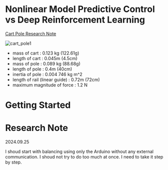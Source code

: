 # Nonlinear Model Predictive Control vs Deep Reinforcement Learning

[Cart Pole Research Note](https://wontothree.github.io/cartpole)

![cart_pole1](https://github.com/user-attachments/assets/0118e565-fe6b-40f5-a51b-683e93653d1d)

- mass of cart : 0.123 kg (122.61g)
- length of cart : 0.045m (4.5cm)
- mass of pole : 0.089 kg (88.68g)
- length of pole : 0.4m (40cm)
- inertia of pole : 0.004 746 kg m^2
- length of rail (linear guide) : 0.72m (72cm)
- maximum magnitude of force : 1.2 N

# Getting Started

# Research Note

2024.09.25

I shoud start with balancing using only the Arduino without any external communication. I shoud not try to do too much at once. I need to take it step by step.

